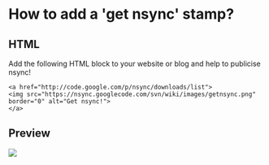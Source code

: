 # How to add a 'get nsync' stamp? #

## HTML ##

Add the following HTML block to your website or blog and help to publicise nsync!

```
<a href="http://code.google.com/p/nsync/downloads/list">
<img src="https://nsync.googlecode.com/svn/wiki/images/getnsync.png" border="0" alt="Get nsync!">
</a>
```

## Preview ##
[![](https://nsync.googlecode.com/svn/wiki/images/getnsync.png)](http://code.google.com/p/nsync/downloads/list)